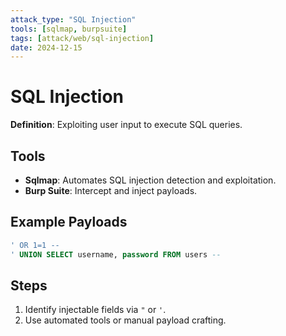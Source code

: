 ```yaml
---
attack_type: "SQL Injection"
tools: [sqlmap, burpsuite]
tags: [attack/web/sql-injection]
date: 2024-12-15
---
```

# SQL Injection
**Definition**: Exploiting user input to execute SQL queries.

## Tools
- **Sqlmap**: Automates SQL injection detection and exploitation.
- **Burp Suite**: Intercept and inject payloads.

## Example Payloads

```sql
' OR 1=1 --
' UNION SELECT username, password FROM users --
```

## Steps

1. Identify injectable fields via `"` or `'`.
2. Use automated tools or manual payload crafting.